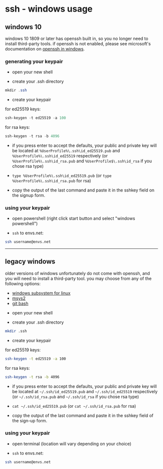 # ssh - windows usage

## windows 10

windows 10 1809 or later has openssh built in, so you no longer need to install third-party tools. if openssh is not enabled, please see microsoft's documentation on [openssh in windows](https://docs.microsoft.com/en-us/windows-server/administration/openssh/openssh_overview).

### generating your keypair

* open your new shell

* create your .ssh directory

```powershell
mkdir .ssh
```

* create your keypair

for ed25519 keys:

```powershell
ssh-keygen -t ed25519 -a 100
```

for rsa keys:

```powershell
ssh-keygen -t rsa -b 4096
```

* if you press enter to accept the defaults, your public and private key will
be located at `%UserProfile%\.ssh\id_ed25519.pub` and `%UserProfile%\.ssh\id_ed25519` respectively (or
`%UserProfile%\.ssh\id_rsa.pub` and `%UserProfile$\.ssh\id_rsa` if you chose rsa type)

* `type %UserProfile%\.ssh\id_ed25519.pub` (or `type %UserProfile%\.ssh\id_rsa.pub` for rsa)

* copy the output of the last command and paste it in the sshkey field on the signup form.

### using your keypair

* open powershell (right click start button and select "windows powershell")

* `ssh` to envs.net:

```bash
ssh username@envs.net
```

---

## legacy windows

older versions of windows unfortunately do not come with openssh, and you will need to install a third-party tool. you may choose from any of the following options:

- [windows subsystem for linux](https://docs.microsoft.com/en-us/windows/wsl/install-win10)
- [msys2](http://www.msys2.org/)
- [git bash](https://git-scm.com)

* open your new shell

* create your .ssh directory

```bash
mkdir .ssh
```

* create your keypair

for ed25519 keys:

```bash
ssh-keygen -t ed25519 -a 100
```

for rsa keys:

```bash
ssh-keygen -t rsa -b 4096
```

* if you press enter to accept the defaults, your public and private key will
be located at `~/.ssh/id_ed25519.pub` and `~/.ssh/id_ed25519` respectively (or
`~/.ssh/id_rsa.pub` and `~/.ssh/id_rsa` if you chose rsa type)

* `cat ~/.ssh/id_ed25519.pub` (or `cat ~/.ssh/id_rsa.pub` for rsa)

* copy the output of the last command and paste it in the sshkey field of the sign-up form.

### using your keypair

* open terminal (location will vary depending on your choice)

* `ssh` to envs.net:

```bash
ssh username@envs.net
```
